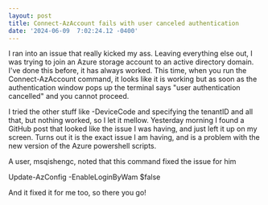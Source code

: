 ```yaml
--- 
layout: post 
title: Connect-AzAccount fails with user canceled authentication 
date: '2024-06-09  7:02:24.12 -0400' 
--- 
```

I ran into an issue that really kicked my ass. Leaving everything else out, I was trying to join an Azure 
storage account to an active directory domain. I've done this before, it has always worked. This time, when you 
run the Connect-AzAccount command, it looks like it is working but as soon as the authentication window pops up 
the terminal says "user authentication cancelled" and you cannot proceed. 

I tried the other stuff like -DeviceCode and specifying the tenantID and all that, but nothing worked, so I let 
it mellow. Yesterday morning I found a GitHub post that looked like the issue I was having, and just left it up 
on my screen. Turns out it is the exact issue I am having, and is a problem with the new version of the 
Azure powershell scripts. 

A user, msqishengc, noted that this command fixed the issue for him

Update-AzConfig -EnableLoginByWam $false

And it fixed it for me too, so there you go! 

